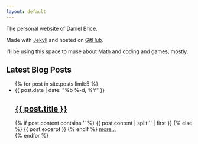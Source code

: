 ```yaml
---
layout: default
---
```


The personal website of Daniel Brice.

Made with [Jekyll](http://jekyllrb.com/) and hosted on
[GitHub](https://github.com/).

I'll be using this space to muse about Math and coding and games,
mostly.

## Latest Blog Posts

<ul class="post-list">
  {% for post in site.posts  limit:5 %}
    <li>
      <span class="post-meta">{{ post.date | date: "%b %-d, %Y" }}</span>
      <h2>
        <a class="post-link"
          href="{{ post.url | prepend: site.baseurl }}">
          {{ post.title }}
        </a>
      </h2>
      {% if post.content contains '<!--break-->' %}
        {{ post.content | split:'<!--break-->' | first }}
      {% else %}
        {{ post.excerpt }}
      {% endif %}
      <a href="{{ post.url }}">more...</a>
    </li>
  {% endfor %}
</ul>
